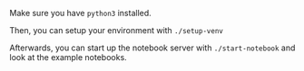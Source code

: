 Make sure you have `python3` installed.

Then, you can setup your environment with `./setup-venv`

Afterwards, you can start up the notebook server with `./start-notebook`
and look at the example notebooks.
